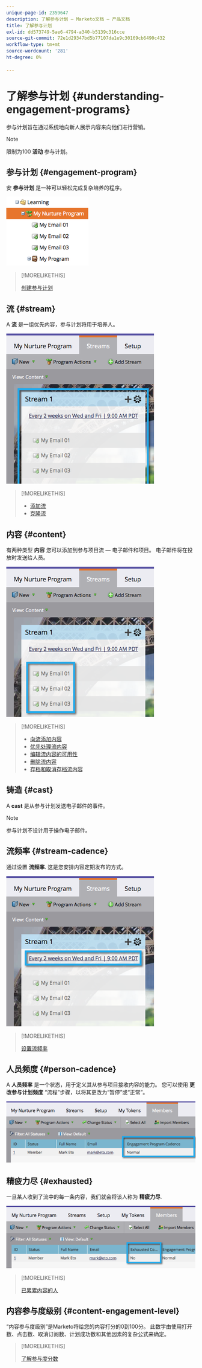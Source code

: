 ```yaml
---
unique-page-id: 2359647
description: 了解参与计划 — Marketo文档 — 产品文档
title: 了解参与计划
exl-id: dd573749-5ae6-4794-a340-b5139c316cce
source-git-commit: 72e1d29347bd5b77107da1e9c30169cb6490c432
workflow-type: tm+mt
source-wordcount: '281'
ht-degree: 0%

---
```


# 了解参与计划 {#understanding-engagement-programs}

参与计划旨在通过系统地向新人展示内容来向他们进行营销。

>[!NOTE]
>
>限制为100 **活动** 参与计划。

## 参与计划 {#engagement-program}

安 **参与计划** 是一种可以轻松完成复杂培养的程序。

![](assets/image2014-9-15-15-3a24-3a57.png)

>[!MORELIKETHIS]
>
>[创建参与计划](/help/marketo/product-docs/email-marketing/drip-nurturing/creating-an-engagement-program/create-an-engagement-program.md)

## 流 {#stream}

A **流** 是一组优先内容，参与计划将用于培养人。

![](assets/image2014-9-15-15-3a25-3a4.png)

>[!MORELIKETHIS]
>
>* [添加流](/help/marketo/product-docs/email-marketing/drip-nurturing/creating-an-engagement-program/add-a-stream.md)
>* [克隆流](/help/marketo/product-docs/email-marketing/drip-nurturing/engagement-program-streams/clone-a-stream.md)


## 内容 {#content}

有两种类型 **内容** 您可以添加到参与项目流 — 电子邮件和项目。 电子邮件将在投放时发送给人员。

![](assets/image2014-9-15-15-3a25-3a18.png)

>[!MORELIKETHIS]
>
>* [向流添加内容](/help/marketo/product-docs/email-marketing/drip-nurturing/creating-an-engagement-program/add-content-to-a-stream.md)
>* [优先处理流内容](/help/marketo/product-docs/email-marketing/drip-nurturing/using-stream-content/prioritize-stream-content.md)
>* [编辑流内容的可用性](/help/marketo/product-docs/email-marketing/drip-nurturing/using-stream-content/edit-availability-of-stream-content.md)
>* [删除流内容](/help/marketo/product-docs/email-marketing/drip-nurturing/using-stream-content/remove-stream-content.md)
>* [存档和取消存档流内容](/help/marketo/product-docs/email-marketing/drip-nurturing/using-stream-content/archive-and-unarchive-stream-content.md)


## 铸造 {#cast}

A **cast** 是从参与计划发送电子邮件的事件。

>[!NOTE]
>
>参与计划不设计用于操作电子邮件。

## 流频率 {#stream-cadence}

通过设置 **流频率**. 这是您安排内容定期发布的方式。

![](assets/image2014-9-15-15-3a25-3a27.png)

>[!MORELIKETHIS]
>
>[设置流频率](/help/marketo/product-docs/email-marketing/drip-nurturing/engagement-program-streams/set-stream-cadence.md)

## 人员频度 {#person-cadence}

A **人员频率** 是一个状态，用于定义其从参与项目接收内容的能力。 您可以使用 **更改参与计划频度** “流程”步骤，以将其更改为“暂停”或“正常”。

![](assets/image2014-9-15-15-3a25-3a55.png)

## 精疲力尽 {#exhausted}

一旦某人收到了流中的每一条内容，我们就会将该人称为 **精疲力尽**.

![](assets/image2014-9-15-15-3a26-3a5.png)

>[!MORELIKETHIS]
>
>[已累累内容的人](/help/marketo/product-docs/email-marketing/drip-nurturing/using-engagement-programs/people-who-have-exhausted-content.md)

## 内容参与度级别 {#content-engagement-level}

“内容参与度级别”是Marketo将给您的内容打分的0到100分。 此数字由使用打开数、点击数、取消订阅数、计划成功数和其他因素的复杂公式来确定。

>[!MORELIKETHIS]
>
>[了解参与度分数](/help/marketo/product-docs/email-marketing/drip-nurturing/reports-and-notifications/understanding-the-engagement-score.md)
